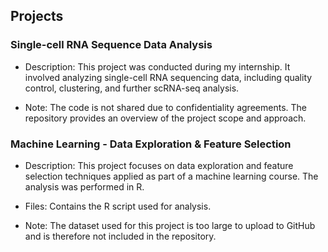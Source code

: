 
## Projects
### Single-cell RNA Sequence Data Analysis
* Description: This project was conducted during my internship. It involved analyzing single-cell RNA sequencing data, including quality control, clustering, and further scRNA-seq analysis.

* Note: The code is not shared due to confidentiality agreements. The repository provides an overview of the project scope and approach.

### Machine Learning - Data Exploration & Feature Selection
* Description: This project focuses on data exploration and feature selection techniques applied as part of a machine learning course. The analysis was performed in R.

* Files: Contains the R script used for analysis.

* Note: The dataset used for this project is too large to upload to GitHub and is therefore not included in the repository.

